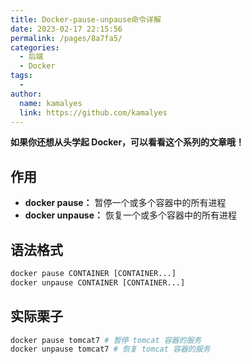 ```yaml
---
title: Docker-pause-unpause命令详解
date: 2023-02-17 22:15:56
permalink: /pages/8a7fa5/
categories:
  - 后端
  - Docker
tags:
  - 
author: 
  name: kamalyes
  link: https://github.com/kamalyes
---
```

**如果你还想从头学起 Docker，可以看看这个系列的文章哦！**

## 作用

- **docker pause：** 暂停一个或多个容器中的所有进程
- **docker unpause：** 恢复一个或多个容器中的所有进程

## 语法格式
```python
docker pause CONTAINER [CONTAINER...]
docker unpause CONTAINER [CONTAINER...]
```

## 实际栗子
```bash
docker pause tomcat7 # 暂停 tomcat 容器的服务
docker unpause tomcat7 # 恢复 tomcat 容器的服务
```
